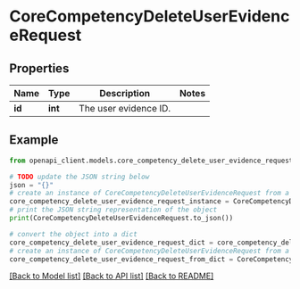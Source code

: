 # CoreCompetencyDeleteUserEvidenceRequest


## Properties

Name | Type | Description | Notes
------------ | ------------- | ------------- | -------------
**id** | **int** | The user evidence ID. | 

## Example

```python
from openapi_client.models.core_competency_delete_user_evidence_request import CoreCompetencyDeleteUserEvidenceRequest

# TODO update the JSON string below
json = "{}"
# create an instance of CoreCompetencyDeleteUserEvidenceRequest from a JSON string
core_competency_delete_user_evidence_request_instance = CoreCompetencyDeleteUserEvidenceRequest.from_json(json)
# print the JSON string representation of the object
print(CoreCompetencyDeleteUserEvidenceRequest.to_json())

# convert the object into a dict
core_competency_delete_user_evidence_request_dict = core_competency_delete_user_evidence_request_instance.to_dict()
# create an instance of CoreCompetencyDeleteUserEvidenceRequest from a dict
core_competency_delete_user_evidence_request_from_dict = CoreCompetencyDeleteUserEvidenceRequest.from_dict(core_competency_delete_user_evidence_request_dict)
```
[[Back to Model list]](../README.md#documentation-for-models) [[Back to API list]](../README.md#documentation-for-api-endpoints) [[Back to README]](../README.md)


